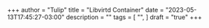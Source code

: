 +++
author = "Tulip"
title = "Libvirtd Container"
date = "2023-05-13T17:45:27-03:00"
description = ""
tags = [
    "",
]
draft = "true"
+++

